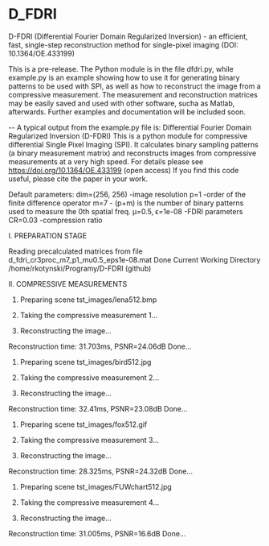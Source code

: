 # D_FDRI
D-FDRI (Differential Fourier Domain Regularized Inversion) - an efficient, fast, single-step reconstruction method for single-pixel imaging (DOI: 10.1364/OE.433199)

This is a pre-release. The Python module is in the file dfdri.py, while example.py is an example showing how to use it for generating binary patterns to be used with SPI, as well as how to reconstruct the image from a compressive measurement. The measurement and reconstruction matrices may be easily saved and used with other software, sucha as Matlab, afterwards. Further examples and documentation will be included soon.


-- A typical output from the example.py file is:
Differential Fourier Domain Regularized Inversion (D-FDRI)
This is a python module for compressive differential Single Pixel Imaging (SPI).
It calculates binary sampling patterns (a binary measurement matrix) and reconstructs images from compressive measurements at a very high speed.
For details please see https://doi.org/10.1364/OE.433199 (open access)
If you find this code useful, please cite the paper in your work.


Default parameters:
dim=(256, 256)	-image resolution
p=1				-order of the finite difference operator
m=7				- (p+m) is the number of binary patterns used to measure the 0th spatial freq.
μ=0.5, ϵ=1e-08	-FDRI parameters
CR=0.03			-compression ratio

I. PREPARATION STAGE

Reading precalculated matrices from file d_fdri_cr3proc_m7_p1_mu0.5_eps1e-08.mat
Done
Current Working Directory  /home/rkotynski/Programy/D-FDRI (github)

II. COMPRESSIVE MEASUREMENTS

1. Preparing scene tst_images/lena512.bmp

2. Taking the compressive measurement 1...

2. Reconstructing the image...

Reconstruction time: 31.703ms, PSNR=24.06dB
Done...

1. Preparing scene tst_images/bird512.jpg

2. Taking the compressive measurement 2...

2. Reconstructing the image...

Reconstruction time: 32.41ms, PSNR=23.08dB
Done...

1. Preparing scene tst_images/fox512.gif

2. Taking the compressive measurement 3...

2. Reconstructing the image...

Reconstruction time: 28.325ms, PSNR=24.32dB
Done...

1. Preparing scene tst_images/FUWchart512.jpg

2. Taking the compressive measurement 4...

2. Reconstructing the image...

Reconstruction time: 31.005ms, PSNR=16.6dB
Done...
